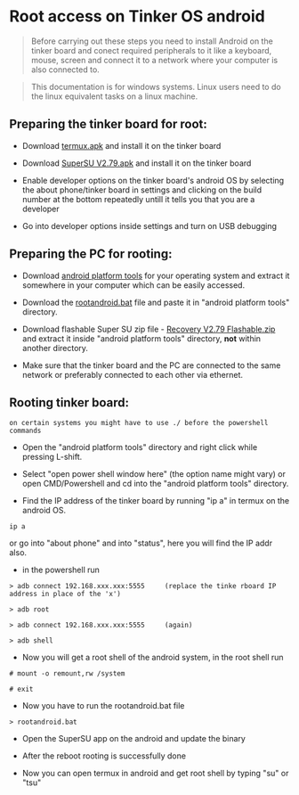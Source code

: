# Root access on Tinker OS android

>Before carrying out these steps you need to install Android on the tinker board and conect required peripherals to it like a keyboard, mouse, screen and connect it to a network where your computer is also connected to.


> This documentation is for windows systems. Linux users need to do the linux equivalent tasks on a linux machine.

## Preparing the tinker board for root:

* Download [termux.apk](https://termux-api.apk.gold/android-6.0.1) and install it on the tinker board

* Download [SuperSU V2.79.apk](https://supersuroot.org/download/) and install it on the tinker board

* Enable developer options on the tinker board's android OS by selecting the about phone/tinker board in settings and clicking on the build number at the bottom repeatedly untill it tells you that you are a developer

* Go into developer options inside settings and turn on USB debugging


## Preparing the PC for rooting:

* Download [android platform tools](https://developer.android.com/studio/releases/platform-tools) for your operating system and extract it somewhere in your computer which can be easily accessed.

* Download the [rootandroid.bat](https://github.com/MonkHelios/Root-access-on-Tinker-OS-android) file and paste it in "android platform tools" directory.

* Download flashable Super SU zip file - [Recovery V2.79 Flashable.zip](https://supersuroot.org/download/) and extract it inside "android platform tools" directory, **not** within another directory.

* Make sure that the tinker board and the PC are connected to the same network or preferably connected to each other via ethernet.

## Rooting tinker board:

`on certain systems you might have to use ./ before the powershell commands`

* Open the "android platform tools" directory and right click while pressing L-shift.

* Select "open power shell window here" (the option name might vary) or open CMD/Powershell and cd into the "android platform tools" directory.

* Find the IP address of the tinker board by running "ip a" in termux on the android OS.
```
ip a
```
or go into "about phone" and into "status", here you will find the IP addr also.

* in the powershell run 
```
> adb connect 192.168.xxx.xxx:5555     (replace the tinke rboard IP address in place of the 'x')
```
```
> adb root
```
```
> adb connect 192.168.xxx.xxx:5555     (again)
```
```
> adb shell
```

* Now you will get a root shell of the android system, in the root shell run
```
# mount -o remount,rw /system
```
```
# exit
```

* Now you have to run the rootandroid.bat file
```
> rootandroid.bat
```

* Open the SuperSU app on the android and update the binary

* After the reboot rooting is successfully done

* Now you can open termux in android and get root shell by typing "su" or "tsu"
